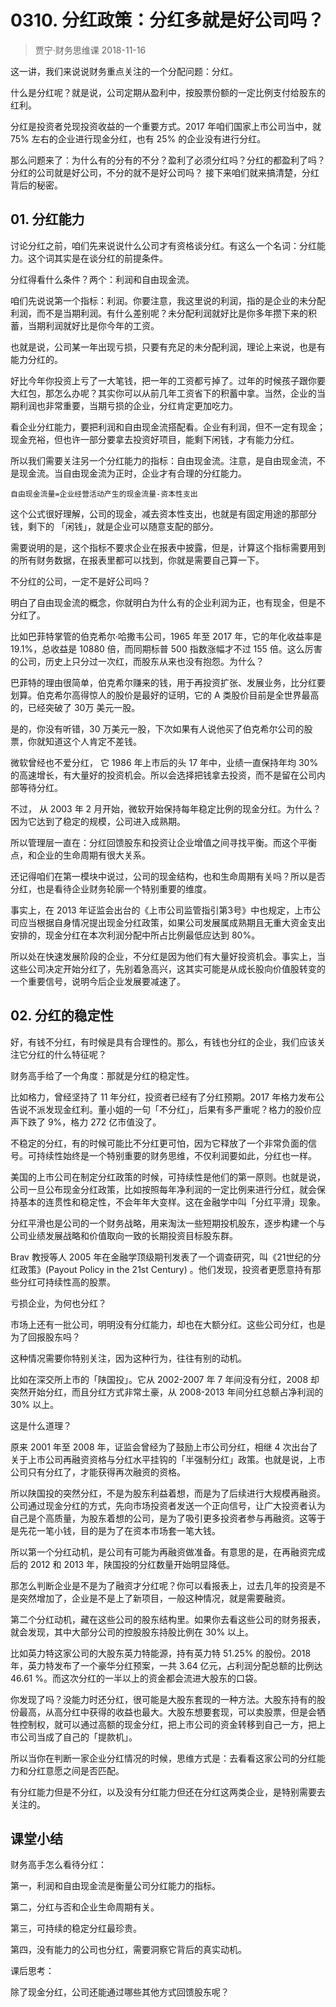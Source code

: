 # 0310. 分红政策：分红多就是好公司吗？
> 贾宁·财务思维课
2018-11-16

这一讲，我们来说说财务重点关注的一个分配问题：分红。

什么是分红呢？就是说，公司定期从盈利中，按股票份额的一定比例支付给股东的红利。

分红是投资者兑现投资收益的一个重要方式。2017 年咱们国家上市公司当中，就 75% 左右的企业进行现金分红，也有 25% 的企业没有进行分红。

那么问题来了：为什么有的分有的不分？盈利了必须分红吗？分红的都盈利了吗？分红的公司就是好公司，不分的就不是好公司吗？
接下来咱们就来搞清楚，分红背后的秘密。

## 01. 分红能力

讨论分红之前，咱们先来说说什么公司才有资格谈分红。有这么一个名词：分红能力。这个词其实是在谈分红的前提条件。

分红得看什么条件？两个：利润和自由现金流。

咱们先说说第一个指标：利润。你要注意，我这里说的利润，指的是企业的未分配利润，而不是当期利润。有什么差别呢？未分配利润就好比是你多年攒下来的积蓄，当期利润就好比是你今年的工资。

也就是说，公司某一年出现亏损，只要有充足的未分配利润，理论上来说，也是有能力分红的。

好比今年你投资上亏了一大笔钱，把一年的工资都亏掉了。过年的时候孩子跟你要大红包，那怎么办呢？其实你可以从前几年工资省下的积蓄中拿。当然，企业的当期利润也非常重要，当期亏损的企业，分红肯定更加吃力。

看企业分红能力，要把利润和自由现金流搭配看。企业有利润，但不一定有现金；现金充裕，但也许一部分要拿去投资好项目，能剩下闲钱，才有能力分红。

所以我们需要关注另一个分红能力的指标：自由现金流。注意，是自由现金流，不是现金流。当自由现金流为正时，企业才有合理的分红能力。

	自由现金流量=企业经营活动产生的现金流量-资本性支出

这个公式很好理解，公司的现金，减去资本性支出，也就是有固定用途的那部分钱，剩下的 「闲钱」，就是企业可以随意支配的部分。

需要说明的是，这个指标不要求企业在报表中披露，但是，计算这个指标需要用到的所有财务数据，在报表里都可以找到，你就是需要自己算一下。

不分红的公司，一定不是好公司吗？

明白了自由现金流的概念，你就明白为什么有的企业利润为正，也有现金，但是不分红了。

比如巴菲特掌管的伯克希尔·哈撒韦公司，1965 年至 2017 年，它的年化收益率是 19.1%，总收益是 10880 倍，而同期标普 500 指数涨幅才不过 155 倍。这么厉害的公司，历史上只分过一次红，而股东从来也没有抱怨。为什么？

巴菲特的理由很简单，伯克希尔赚来的钱，用于再投资扩张、发展业务，比分红要划算。伯克希尔高得惊人的股价是最好的证明，它的 A 类股价目前是全世界最高的，已经突破了 30万 美元一股。

是的，你没有听错，30 万美元一股，下次如果有人说他买了伯克希尔公司的股票，你就知道这个人肯定不差钱。

微软曾经也不爱分红， 它 1986 年上市后的头 17 年中，业绩一直保持年均 30% 的高速增长，有大量好的投资机会。所以会选择把钱拿去投资，而不是留在公司内部等待分红。

不过， 从 2003 年 2 月开始，微软开始保持每年稳定比例的现金分红。为什么？因为它达到了稳定的规模，公司进入成熟期。

所以管理层一直在：分红回馈股东和投资让企业增值之间寻找平衡。而这个平衡点，和企业的生命周期有很大关系。

还记得咱们在第一模块中说过，公司的现金结构，也和生命周期有关吗？所以是否分红，也是看待企业财务轮廓一个特别重要的维度。

事实上，在 2013 年证监会出台的《上市公司监管指引第3号》中也规定，上市公司应当根据自身情况提出现金分红政策，如果公司发展属成熟期且无重大资金支出安排的，现金分红在本次利润分配中所占比例最低应达到 80%。

所以处在快速发展阶段的企业，不分红是因为他们有大量好投资机会。事实上，当这些公司决定开始分红了，先别着急高兴，这其实可能是从成长股向价值股转变的一个重要信号，说明今后企业发展要减速了。

## 02. 分红的稳定性

好，有钱不分红，有时候是具有合理性的。那么，有钱也分红的企业，我们应该关注它分红的什么特征呢？

财务高手给了一个角度：那就是分红的稳定性。

比如格力，曾经坚持了 11 年分红，投资者已经有了分红预期。2017 年格力发布公告说不派发现金红利。董小姐的一句「不分红」，后果有多严重呢？格力的股价应声下跌了 9%，格力 272 亿市值没了。

不稳定的分红，有的时候可能比不分红更可怕，因为它释放了一个非常负面的信号。可持续性始终是一个特别重要的财务思维，不仅利润要如此，分红也一样。

美国的上市公司在制定分红政策的时候，可持续性是他们的第一原则。也就是说，公司一旦公布现金分红政策，比如按照每年净利润的一定比例来进行分红，就会保持基本的连贯性和稳定性，不会年年大变样。这在金融学中叫「分红平滑」现象。

分红平滑也是公司的一个财务战略，用来淘汰一些短期投机股东，逐步构建一个与公司业绩发展战略和价值取向一致的长期投资目标股东群。

Brav 教授等人 2005 年在金融学顶级期刊发表了一个调查研究，叫《21世纪的分红政策》(Payout Policy in the 21st Century) 。他们发现，投资者更愿意持有那些分红可持续性高的股票。

亏损企业，为何也分红？

市场上还有一批公司，明明没有分红能力，却也在大额分红。这些公司分红，也是为了回报股东吗？

这种情况需要你特别关注，因为这种行为，往往有别的动机。

比如在深交所上市的「陕国投」。它从 2002-2007 年 7 年间没有分红，2008 却突然开始分红，而且分红方式非常土豪，从 2008-2013 年间分红总额占净利润的 30% 以上。

这是什么道理？

原来 2001 年至 2008 年，证监会曾经为了鼓励上市公司分红，相继 4 次出台了关于上市公司再融资资格与分红水平挂钩的「半强制分红」政策。也就是说，上市公司只有分红了，才能获得再次融资的资格。

所以陕国投的突然分红，不是为股东利益着想，而是为了后续进行大规模再融资。公司通过现金分红的方式，先向市场投资者发送一个正向信号，让广大投资者认为自己是个高质量，为股东着想的公司，是为了吸引更多投资者参与再融资。这等于是先花一笔小钱，目的是为了在资本市场套一笔大钱。

所以第一个分红动机，是公司有可能为再融资做准备。有意思的是，在再融资完成后的 2012 和 2013 年，陕国投的分红数量开始明显降低。

那怎么判断企业是不是为了融资才分红呢？你可以看报表上，过去几年的投资是不是突然增加了，企业是不是上了新项目，一般这种情况，就是需要融资。

第二个分红动机，藏在这些公司的股东结构里。如果你去看这些公司的财务报表，就会发现，其中大部分公司的控股股东持股比例在 30% 以上。

比如英力特这家公司的大股东英力特能源，持有英力特 51.25% 的股份。2018 年，英力特发布了一个豪华分红预案，一共 3.64 亿元，占利润分配总额的比例达 46.61 %。而这次分红的一半以上的资金都会流进大股东的口袋。

你发现了吗？没能力时还分红，很可能是大股东套现的一种方法。大股东持有的股份最高，从高分红中获得的收益也最大。大股东想要套现，可以卖股票，但是会牺牲控制权，就可以通过高额的现金分红，把上市公司的资金转移到自己一方，把上市公司当成了自己的「提款机」。

所以当你在判断一家企业分红情况的时候，思维方式是：去看看这家公司的分红能力和分红意愿之间是否匹配。

有分红能力但是不分红，以及没有分红能力但还在分红这两类企业，是特别需要去关注的。

## 课堂小结

财务高手怎么看待分红：

第一，利润和自由现金流是衡量公司分红能力的指标。

第二，分红与否和企业生命周期有关。

第三，可持续的稳定分红最珍贵。

第四，没有能力的公司也分红，需要洞察它背后的真实动机。

课后思考：

除了现金分红，公司还能通过哪些其他方式回馈股东呢？

